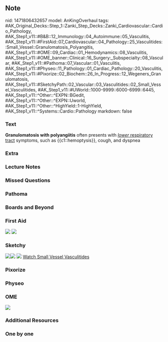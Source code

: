 ## Note
nid: 1471806432657
model: AnKingOverhaul
tags: #AK_Original_Decks::Step_1::Zanki_Step_Decks::Zanki_Cardiovascular::Cardio_Pathology, #AK_Step1_v11::#B&B::12_Immunology::04_Autoimmune::05_Vasculitis, #AK_Step1_v11::#FirstAid::07_Cardiovascular::04_Pathology::25_Vasculitides::Small_Vessel::Granulomatosis_Polyangitis, #AK_Step1_v11::#OME::09_Cardiac::01_Hemodynamics::08_Vasculitis, #AK_Step1_v11::#OME_banner::Clinical::16_Surgery:_Subspecialty::08_Vascular, #AK_Step1_v11::#Pathoma::07_Vascular::01_Vasculitis, #AK_Step1_v11::#Physeo::11_Pathology::01_Cardiac_Pathology::20_Vasculitis, #AK_Step1_v11::#Pixorize::02_Biochem::26_In_Progress::12_Wegeners_Granulomatosis, #AK_Step1_v11::#SketchyPath::02_Vascular::03_Vasculitides::02_Small_Vessel_Vasculitides, #AK_Step1_v11::#UWorld::1000-9999::6000-6999::6445, #AK_Step1_v11::^Other::^EXPN::BGedit, #AK_Step1_v11::^Other::^EXPN::Uworld, #AK_Step1_v11::^Other::^HighYield::1-HighYield, #AK_Step1_v11::^Systems::Cardio::Pathology
markdown: false

### Text
<div>
  <div>
    <div>
      <b>Granulomatosis with polyangiitis</b> often presents with
      <u><i>lower</i> respiratory tract</u> symptoms, such as
      {{c1::hemoptysis}}, cough, and dyspnea
    </div>
  </div>
</div>

### Extra


### Lecture Notes


### Missed Questions


### Pathoma


### Boards and Beyond


### First Aid
<img src="tmpOVepJe.png"> <img src="tmpAlynG4.png">

### Sketchy
<img src="Screen%20Shot%202019-12-20%20at%202.18.52%20PM.JPG"
class="resizer"><img src=
"Screen%20Shot%202019-12-20%20at%202.19.00%20PM.JPG" class=
"resizer"> <img src="Zoverall%20picure_1566160514431.jpg" class=
"resizer"> <a href=
"https://dashboard.sketchy.com/study/medical/courses/medical-pathophysiology/units/medical-pathophysiology-vascular/videos/medical-pathophysiology-vascular-vasculitides-small-vessel-vasculitides?utm_source=anki&utm_medium=partnership&utm_campaign=february_update&utm_content=medical">
Watch Small Vessel Vasculitides</a>

### Pixorize


### Physeo


### OME
<div class="ome-widget">
  <a href=
  "https://onlinemeded.org/spa/surgery-subspecialty/vascular/acquire?ref=anki">
  <img src="_OME_AnkiFlashcards_Lesson_5.png"></a>
</div>

### Additional Resources


### One by one

